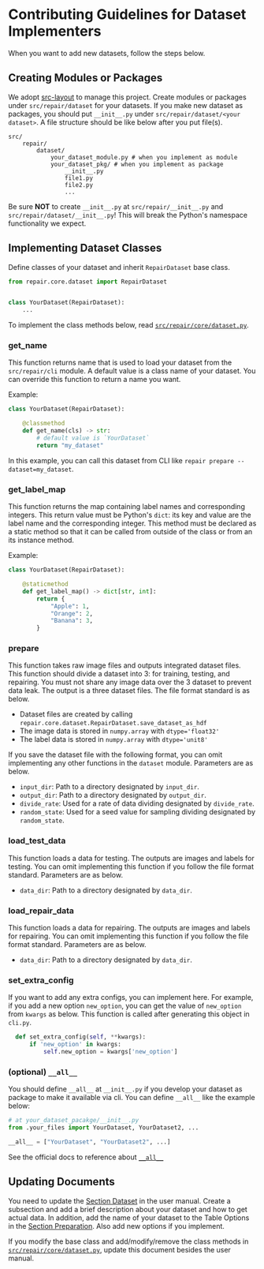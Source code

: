 # Contributing Guidelines for Dataset Implementers

When you want to add new datasets, follow the steps below.

## Creating Modules or Packages

We adopt [src-layout](https://packaging.python.org/en/latest/discussions/src-layout-vs-flat-layout/) to manage this project.
Create modules or packages under `src/repair/dataset` for your datasets.
If you make new dataset as packages, you should put `__init__.py` under `src/repair/dataset/<your dataset>`.
A file structure should be like below after you put file(s).

```
src/
    repair/
        dataset/
            your_dataset_module.py # when you implement as module
            your_dataset_pkg/ # when you implement as package
                __init__.py
                file1.py
                file2.py
                ...
```

Be sure **NOT** to create `__init__.py` at `src/repair/__init__.py` and `src/repair/dataset/__init__.py`!
This will break the Python's namespace functionality we expect.

## Implementing Dataset Classes

Define classes of your dataset and inherit `RepairDataset` base class.

```python
from repair.core.dataset import RepairDataset 


class YourDataset(RepairDataset):
    ...

```

To implement the class methods below, read [`src/repair/core/dataset.py`](../src/repair/core/dataset.py).

### get_name

This function returns name that is used to load your dataset from the `src/repair/cli` module.
A default value is a class name of your dataset.
You can override this function to return a name you want.

Example:
```python
class YourDataset(RepairDataset):

    @classmethod
    def get_name(cls) -> str:
        # default value is `YourDataset`
        return "my_dataset"

```

In this example, you can call this dataset from CLI like `repair prepare --dataset=my_dataset`.

### get_label_map

This function returns the map containing label names and corresponding integers.
This return value must be Python's `dict`: its key and value are the label name and the corresponding integer.
This method must be declared as a static method so that it can be called from outside of the class or from an its instance method.

Example:
```python
class YourDataset(RepairDataset):

    @staticmethod
    def get_label_map() -> dict[str, int]:
        return {
            "Apple": 1,
            "Orange": 2,
            "Banana": 3,
        }

```

### prepare

This function takes raw image files and outputs integrated dataset files.
This function should divide a dataset into 3: for training, testing, and repairing.
You must not share any image data over the 3 dataset to prevent data leak.
The output is a three dataset files.
The file format standard is as below. 

- Dataset files are created by calling `repair.core.dataset.RepairDataset.save_dataset_as_hdf`
- The image data is stored in `numpy.array` with `dtype='float32'`
- The label data is stored in `numpy.array` with `dtype='unit8'`

If you save the dataset file with the following format, you can omit implementing any other functions in the `dataset` module.
Parameters are as below.

- `input_dir`: Path to a directory designated by `input_dir`.
- `output_dir`: Path to a directory designated by `output_dir`.
- `divide_rate`: Used for a rate of data dividing designated by `divide_rate`.
- `random_state`: Used for a seed value for sampling dividing designated by `random_state`.


### load_test_data

This function loads a data for testing. The outputs are images and labels for testing.
You can omit implementing this function if you follow the file format standard.
Parameters are as below.

- `data_dir`: Path to a directory designated by `data_dir`.
  
### load_repair_data

This function loads a data for repairing. The outputs are images and labels for repairing.
You can omit implementing this function if you follow the file format standard.
Parameters are as below.

- `data_dir`: Path to a directory designated by `data_dir`.

### set_extra_config

If you want to add any extra configs, you can implement here.
For example, if you add a new option `new_option`, you can get the value of `new_option` from `kwargs` as below.
This function is called after generating this object in `cli.py`.

```python
  def set_extra_config(self, **kwargs):
      if 'new_option' in kwargs:
          self.new_option = kwargs['new_option']

  ```

### (optional) `__all__`

You should define `__all__` at `__init__.py` if you develop your dataset as package to make it available via cli.
You can define `__all__` like the example below:

```python
# at your_dataset_pacakge/__init__.py
from .your_files import YourDataset, YourDataset2, ...

__all__ = ["YourDataset", "YourDataset2", ...]

```

See the official docs to reference about [`__all__`](https://docs.python.org/3/tutorial/modules.html?highlight=import#packages)

## Updating Documents

You need to update the [Section Dataset](../docs/user_manual#2-dataset) in the user manual.
Create a subsection and add a brief description about your dataset and how to get actual data.
In addition, add the name of your dataset to the Table Options in the [Section Preparation](../docs/user_manual#26-preparation).
Also add new options if you implement.

If you modify the base class and add/modify/remove the class methods in [`src/repair/core/dataset.py`](../src/repair/core/dataset.py), update this document besides the user manual.
